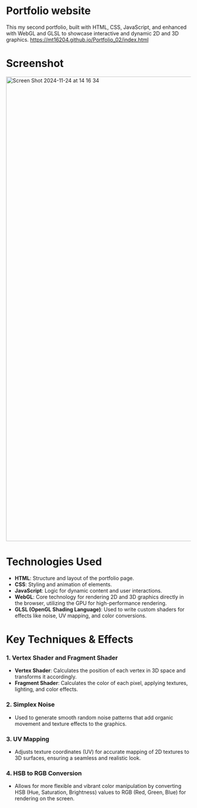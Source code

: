 # Portfolio website

This my second portfolio, built with HTML, CSS, JavaScript, and enhanced with WebGL and GLSL to showcase interactive and dynamic 2D and 3D graphics.
https://mt16204.github.io/Portfolio_02/index.html

# Screenshot
<img width="1263" alt="Screen Shot 2024-11-24 at 14 16 34" src="https://github.com/user-attachments/assets/114755ca-97ee-485f-8037-17c16085d6b7">

# Technologies Used
- **HTML**: Structure and layout of the portfolio page.
- **CSS**: Styling and animation of elements.
- **JavaScript**: Logic for dynamic content and user interactions.
- **WebGL**: Core technology for rendering 2D and 3D graphics directly in the browser, utilizing the GPU for high-performance rendering.
- **GLSL (OpenGL Shading Language)**: Used to write custom shaders for effects like noise, UV mapping, and color conversions.

# Key Techniques & Effects

### 1. **Vertex Shader and Fragment Shader**
   - **Vertex Shader**: Calculates the position of each vertex in 3D space and transforms it accordingly.
   - **Fragment Shader**: Calculates the color of each pixel, applying textures, lighting, and color effects.

### 2. **Simplex Noise**
   - Used to generate smooth random noise patterns that add organic movement and texture effects to the graphics.

### 3. **UV Mapping**
   - Adjusts texture coordinates (UV) for accurate mapping of 2D textures to 3D surfaces, ensuring a seamless and realistic look.

### 4. **HSB to RGB Conversion**
   - Allows for more flexible and vibrant color manipulation by converting HSB (Hue, Saturation, Brightness) values to RGB (Red, Green, Blue) for rendering on the screen.
